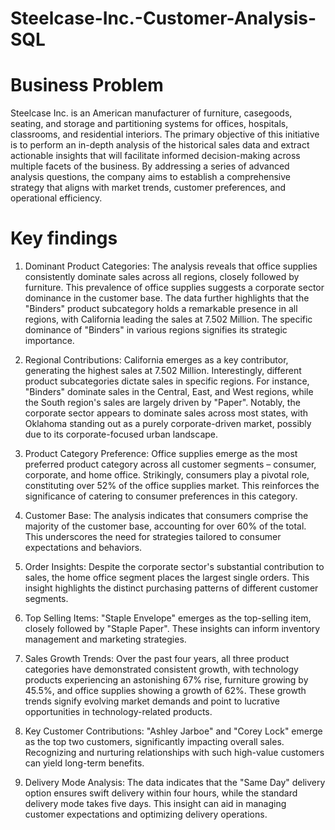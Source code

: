 # Steelcase-Inc.-Customer-Analysis-SQL

# Business Problem
Steelcase Inc. is an American manufacturer of furniture, casegoods, seating, and storage and partitioning systems for offices, hospitals, classrooms, and residential interiors. The primary objective of this initiative is to perform an in-depth analysis of the historical sales data and extract actionable insights that will facilitate informed decision-making across multiple facets of the business. By addressing a series of advanced analysis questions, the company aims to establish a comprehensive strategy that aligns with market trends, customer preferences, and operational efficiency.





# Key findings
1. Dominant Product Categories: The analysis reveals that office supplies consistently dominate sales across all regions, closely followed by furniture. This prevalence of office supplies suggests a corporate sector dominance in the customer base. The data further highlights that the "Binders" product subcategory holds a remarkable presence in all regions, with California leading the sales at 7.502 Million. The specific dominance of "Binders" in various regions signifies its strategic importance.

2. Regional Contributions: California emerges as a key contributor, generating the highest sales at 7.502 Million. Interestingly, different product subcategories dictate sales in specific regions. For instance, "Binders" dominate sales in the Central, East, and West regions, while the South region's sales are largely driven by "Paper". Notably, the corporate sector appears to dominate sales across most states, with Oklahoma standing out as a purely corporate-driven market, possibly due to its corporate-focused urban landscape.

3. Product Category Preference: Office supplies emerge as the most preferred product category across all customer segments – consumer, corporate, and home office. Strikingly, consumers play a pivotal role, constituting over 52% of the office supplies market. This reinforces the significance of catering to consumer preferences in this category.

4. Customer Base: The analysis indicates that consumers comprise the majority of the customer base, accounting for over 60% of the total. This underscores the need for strategies tailored to consumer expectations and behaviors.

5. Order Insights: Despite the corporate sector's substantial contribution to sales, the home office segment places the largest single orders. This insight highlights the distinct purchasing patterns of different customer segments.

6. Top Selling Items: "Staple Envelope" emerges as the top-selling item, closely followed by "Staple Paper". These insights can inform inventory management and marketing strategies.

7. Sales Growth Trends: Over the past four years, all three product categories have demonstrated consistent growth, with technology products experiencing an astonishing 67% rise, furniture growing by 45.5%, and office supplies showing a growth of 62%. These growth trends signify evolving market demands and point to lucrative opportunities in technology-related products.

8. Key Customer Contributions: "Ashley Jarboe" and "Corey Lock" emerge as the top two customers, significantly impacting overall sales. Recognizing and nurturing relationships with such high-value customers can yield long-term benefits.

9. Delivery Mode Analysis: The data indicates that the "Same Day" delivery option ensures swift delivery within four hours, while the standard delivery mode takes five days. This insight can aid in managing customer expectations and optimizing delivery operations.
